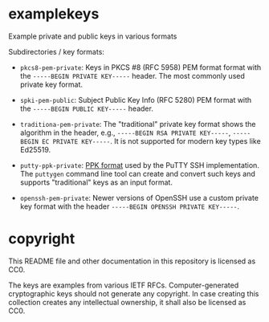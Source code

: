 # examplekeys
Example private and public keys in various formats

Subdirectories / key formats:

* `pkcs8-pem-private`: Keys in PKCS #8 (RFC 5958) PEM format format with the
  `-----BEGIN PRIVATE KEY-----` header. The most commonly used private key format.

* `spki-pem-public`: Subject Public Key Info (RFC 5280) PEM format with the
  `-----BEGIN PUBLIC KEY-----` header.

* `traditiona-pem-private`: The "traditional" private key format shows the algorithm in
  the header, e.g., `-----BEGIN RSA PRIVATE KEY-----`, `-----BEGIN EC PRIVATE KEY-----`.
  It is not supported for modern key types like Ed25519.

* `putty-ppk-private`: [PPK format](
  https://tartarus.org/~simon/putty-snapshots/htmldoc/AppendixC.html) used by the PuTTY
  SSH implementation. The `puttygen` command line tool can create and convert such keys
  and supports "traditional" keys as an input format.

* `openssh-pem-private`: Newer versions of OpenSSH use a custom private key format with
  the header `-----BEGIN OPENSSH PRIVATE KEY-----`.

# copyright

This README file and other documentation in this repository is licensed as CC0.

The keys are examples from various IETF RFCs. Computer-generated cryptographic keys
should not generate any copyright. In case creating this collection creates any
intellectual ownership, it shall also be licensed as CC0.
